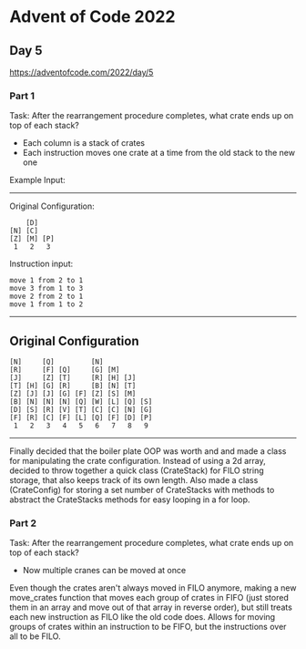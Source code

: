 # Advent of Code 2022
## Day 5
https://adventofcode.com/2022/day/5


### Part 1
Task: After the rearrangement procedure completes, what crate ends up on top of each stack?

- Each column is a stack of crates  
- Each instruction moves one crate at a time from the old stack to the new one  


Example Input:

---
Original Configuration:
```
    [D]    
[N] [C]    
[Z] [M] [P]
 1   2   3 
```
Instruction input:
```
move 1 from 2 to 1
move 3 from 1 to 3
move 2 from 2 to 1
move 1 from 1 to 2
```
---

Original Configuration
---
```
[N]     [Q]         [N]            
[R]     [F] [Q]     [G] [M]        
[J]     [Z] [T]     [R] [H] [J]    
[T] [H] [G] [R]     [B] [N] [T]    
[Z] [J] [J] [G] [F] [Z] [S] [M]    
[B] [N] [N] [N] [Q] [W] [L] [Q] [S]
[D] [S] [R] [V] [T] [C] [C] [N] [G]
[F] [R] [C] [F] [L] [Q] [F] [D] [P]
 1   2   3   4   5   6   7   8   9
 ```
 ---


 Finally decided that the boiler plate OOP was worth and and made a class for manipulating the crate configuration. Instead of using a 2d array, decided to throw together a quick class (CrateStack) for FILO string storage, that also keeps track of its own length. Also made a class (CrateConfig) for storing a set number of CrateStacks with methods to abstract the CrateStacks methods for easy looping in a for loop.


 ### Part 2
Task: After the rearrangement procedure completes, what crate ends up on top of each stack?

- Now multiple cranes can be moved at once  

 Even though the crates aren't always moved in FILO anymore, making a new move_crates function that moves each group of crates in FIFO (just stored them in an array and move out of that array in reverse order), but still treats each new instruction as FILO like the old code does. Allows for moving groups of crates within an instruction to be FIFO, but the instructions over all to be FILO.
